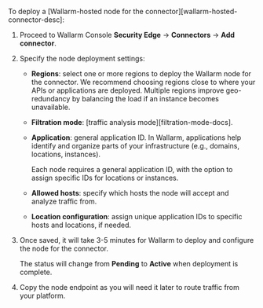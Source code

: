 To deploy a [Wallarm-hosted node for the connector][wallarm-hosted-connector-desc]:

1. Proceed to Wallarm Console **Security Edge** → **Connectors** → **Add connector**.
1. Specify the node deployment settings:

    * **Regions**: select one or more regions to deploy the Wallarm node for the connector. We recommend choosing regions close to where your APIs or applications are deployed. Multiple regions improve geo-redundancy by balancing the load if an instance becomes unavailable.
    * **Filtration mode**: [traffic analysis mode][filtration-mode-docs].
    * **Application**: general application ID. In Wallarm, applications help identify and organize parts of your infrastructure (e.g., domains, locations, instances).
    
        Each node requires a general application ID, with the option to assign specific IDs for locations or instances.
    * **Allowed hosts**: specify which hosts the node will accept and analyze traffic from.
    * **Location configuration**: assign unique application IDs to specific hosts and locations, if needed.
1. Once saved, it will take 3-5 minutes for Wallarm to deploy and configure the node for the connector.

    The status will change from **Pending** to **Active** when deployment is complete.
1. Copy the node endpoint as you will need it later to route traffic from your platform.
